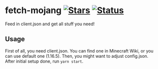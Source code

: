 # fetch-mojang [![Stars](https://img.shields.io/github/stars/getkirill/fetch-mojang?style=flat)](https://img.shields.io/github/stars/getkirill/fetch-mojang?style=flat) [![Status](https://img.shields.io/badge/status-active-success)](https://img.shields.io/badge/status-active-success)
Feed in client.json and get all stuff you need!
## Usage
First of all, you need client.json. You can find one in Minecraft Wiki, or you can use default one (1.16.5). Then, you might want to adjust config.json. After initial setup done, run `yarn start`.